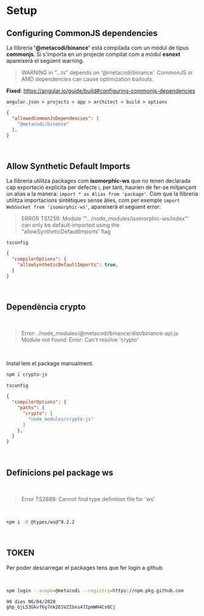 # Setup


## Configuring CommonJS dependencies

La llibreria **'@metacodi/binance'** està compilada com un mòdul de tipus **commonjs**. Si s'importa en un projecte compilat com a mòdul **esnext** apareixerà el següent warning.

> WARNING in "...ts" depends on '@metacodi/binance'. CommonJS or AMD dependencies can cause optimization bailouts.

**Fixed**: <https://angular.io/guide/build#configuring-commonjs-dependencies>

```angular.json > projects > app > architect > build > options```
```json
{
  "allowedCommonJsDependencies": [
    "@metacodi/binance"
  ],
}
```

<br />

## Allow Synthetic Default Imports

La llibreria utilitza packages com **isomorphic-ws** que no tenen declarada cap exportació explícita per defecte i, per tant, hauríen de fer-se mitjançant un alias a la manera: `import * as Alias from 'package'`. Com que la llibreria utilitza importacions sintètiques sense àlies, com per exemple `import WebSocket from 'isomorphic-ws'`, apareixerà el següent error:

> ERROR TS1259: Module '".../node_modules/isomorphic-ws/index"' can only be default-imported using the "allowSyntheticDefaultImports' flag


```tsconfig```
```json
{
  "compilerOptions": {
    "allowSyntheticDefaultImports": true,
  }
}
```

<br />

## Dependència **crypto**

<br>

> Error: ./node_modules/@metacodi/binance/dist/binance-api.js
> Module not found: Error: Can't resolve 'crypto'

<br>

Instal·lem el package manualment.
```bash
npm i crypto-js
```

```tsconfig```
```json
{
  "compilerOptions": {
    "paths": {
      "crypto": [
        "node_modules/crypto-js"
      ]
    },
  }
}
```
<br />


## Definicions pel package **ws**

<br>

> Error TS2688: Cannot find type definition file for 'ws'

<br>

```bash
npm i -D @types/ws@^8.2.2
```

<br />

## TOKEN

Per poder descarregar el packages tens que fer login a github

<br>

```bash
npm login --scope=@metacodi --registry=https://npm.pkg.github.com

90 dies 06/04/2020
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
```
